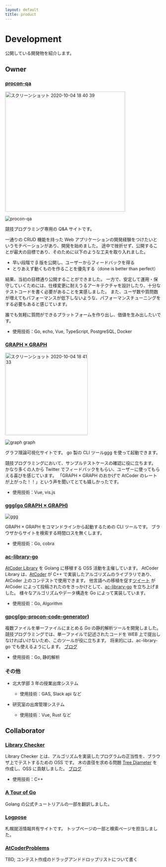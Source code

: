 ```yaml
---
layout: default
title: product
---
```


# Development
公開している開発物を紹介します。

## Owner
### [procon-qa](https://procon-qa.herokuapp.com/#/)
<img width="387" alt="スクリーンショット 2020-10-04 18 40 39" src="https://user-images.githubusercontent.com/47474057/95012165-219de880-0671-11eb-953c-e922506883a7.png">

![procon-qa](https://user-images.githubusercontent.com/47474057/95019358-d3540e00-069f-11eb-853b-aa5ac7dd1479.gif)


競技プログラミング専用の Q&A サイトです。

一通りの CRUD 機能を持った Web アプリケーションの開発経験をつけたいというモチベーションがあり、開発を始めました。
途中で挫折せず、公開することが最大の目標であり、そのために以下のような工夫を取り入れました。

- 早い段階で β 版を公開し、ユーザーからフィードバックを得る
- とりあえず動くものを作ることを優先する（done is better than perfect）

結果、当初の目標通り公開することができました。
一方で、安定して運用・保守していくためには、仕様変更に耐えうるアーキテクチャを設計したり、十分なテストコードを書く必要があることを実感しました。
また、ユーザ数や質問数が増えてもパフォーマンスが低下しないような、パフォーマンスチューニングをする必要もあると感じています。

誰でも気軽に質問ができるプラットフォームを作り出し、価値を生み出したいです。

 - 使用技術：Go, echo, Vue, TypeScript, PostgreSQL, Docker

### [GRAPH × GRAPH](https://hello-world-494ec.firebaseapp.com/)
<img width="266" alt="スクリーンショット 2020-10-04 18 41 33" src="https://user-images.githubusercontent.com/47474057/95012181-4003e400-0671-11eb-8932-18a1535a6deb.png">

![graph graph](https://user-images.githubusercontent.com/47474057/95019467-6f7e1500-06a0-11eb-8b94-92ea1b3efc51.gif)

グラフ理論可視化サイトです。
go 製の CLI ツール[ggg](https://github.com/monkukui/ggg) を使って起動できます。

競技プログラミングにおいて、サンプルテストケースの確認に役に立ちます。
かなり多くの人から Twitter でフィードバックをもらい、ユーザーに使ってもらえる喜びを感じています。
「GRAPH × GRAPH のおかげで AtCoder のレートが上がった！！」という声を聞いてとても嬉しかったです。

 - 使用技術：Vue, vis.js

### [ggg(go GRAPH × GRAPH)](https://github.com/monkukui/ggg)
![ggg](https://user-images.githubusercontent.com/47474057/95019098-83c11280-069e-11eb-9754-1341b13ede1b.gif)

GRAPH × GRAPH をコマンドラインから起動するための CLI ツールです。
ブラウザからサイトを検索する時間ロスを無くします。

 - 使用技術：Go, cobra
 
### [ac-library-go](https://github.com/monkukui/ac-library-go)
[AtCoder Library](https://atcoder.jp/posts/517) を Golang に移植する OSS 活動を主催しています。
AtCoder Library は、[AtCoder](https://atcoder.jp/) が C++ で実装したアルゴリズムのライブラリであり、AtCoder 上のコンテストで使用できます。
他言語への移植を促す[ツイート](https://twitter.com/atcoder/status/1302977048017694720?s=20) が AtCoder によって投稿されたのをきっかけとして、[ac-library-go](https://github.com/monkukui/ac-library-go) を立ち上げました。
様々なアルゴリズムやデータ構造を Go によって実装しています。

 - 使用技術：Go, Algorithm

### [gpcg(go-procon-code-generator)](https://github.com/monkukui/gpcg)
複数ファイルを単一ファイルにまとめる Go の静的解析ツールを開発しました。
競技プログラミングでは、単一ファイルで記述されたコードを WEB 上で提出しなければいけないため、このツールが役に立ちます。
将来的には、ac-library-go でも使えるようにします。
[ブログ](https://monkukui.hatenablog.com/entry/2020/09/07/183114)

 - 使用技術：Go, 静的解析

### その他
- 北大学部 3 年の授業出席システム
    - 使用技術：GAS, Slack api など

- 研究室の出席管理システム
    - 使用技術：Vue, Rust など

## Collaborator
### [Library Checker](https://judge.yosupo.jp/)
Library Checker とは、アルゴリズムを実装したプログラムの正当性を、ブラウザ上でテストするための OSS です。
木の直径を求める問題 [Tree Diameter](https://judge.yosupo.jp/) を作成し、OSS に貢献しました。
[ブログ](https://monkukui.hatenablog.com/entry/2020/05/21/133032)

- 使用技術：C++

### [A Tour of Go](https://go-tour-jp.appspot.com/concurrency/7)
Golang の公式チュートリアルの一部を翻訳しました。

### [Logpose](https://logpose-13labo.firebaseapp.com/)
札幌就活情報共有サイトです。
トップページの一部と検索ページを担当しました。

### [AtCoderProblems](https://kenkoooo.com/atcoder/#/table/)
TBD; コンテスト作成のドラッグアンドドロップリストについて書く
